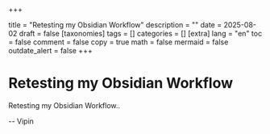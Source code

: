 
+++

title = "Retesting my Obsidian Workflow"
description = ""
date = 2025-08-02
draft = false
[taxonomies]
tags = []
categories = []
[extra]
lang = "en"
toc = false
comment = false
copy = true
math = false
mermaid = false
outdate_alert = false
+++
# Retesting my Obsidian Workflow

Retesting my Obsidian Workflow.. 

--
Vipin